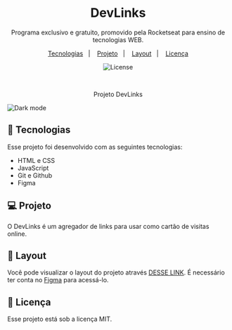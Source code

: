 <h1 align="center"> DevLinks </h1>

<p align="center">
Programa exclusivo e gratuito, promovido pela Rocketseat para ensino de tecnologias WEB.
</p>

<p align="center">
  <a href="#-tecnologias">Tecnologias</a>&nbsp;&nbsp;&nbsp;|&nbsp;&nbsp;&nbsp;
  <a href="#-projeto">Projeto</a>&nbsp;&nbsp;&nbsp;|&nbsp;&nbsp;&nbsp;
  <a href="#-layout">Layout</a>&nbsp;&nbsp;&nbsp;|&nbsp;&nbsp;&nbsp;
  <a href="#memo-licença">Licença</a>
</p>

<p align="center">
  <img alt="License" src="https://img.shields.io/static/v1?label=license&message=MIT&color=49AA26&labelColor=000000">
</p>

<br>

<p align="center">
 Projeto DevLinks
</p>

![Dark mode](https://github.com/user-attachments/assets/320d17b3-9589-4bf8-aea2-c5e501a8ed05)

## 🚀 Tecnologias

Esse projeto foi desenvolvido com as seguintes tecnologias:

- HTML e CSS
- JavaScript
- Git e Github
- Figma

## 💻 Projeto

O DevLinks é um agregador de links para usar como cartão de visitas online.

## 🔖 Layout

Você pode visualizar o layout do projeto através [DESSE LINK](<https://www.figma.com/design/SaXYVOKylzQr7t8bwaWVg0/DevLinks-•-Projeto-Discover-(Community)?node-id=0-1&node-type=canvas&t=rBF01yY5w3gAm2EU-0>). É necessário ter conta no [Figma](https://figma.com) para acessá-lo.

## :memo: Licença

Esse projeto está sob a licença MIT.
